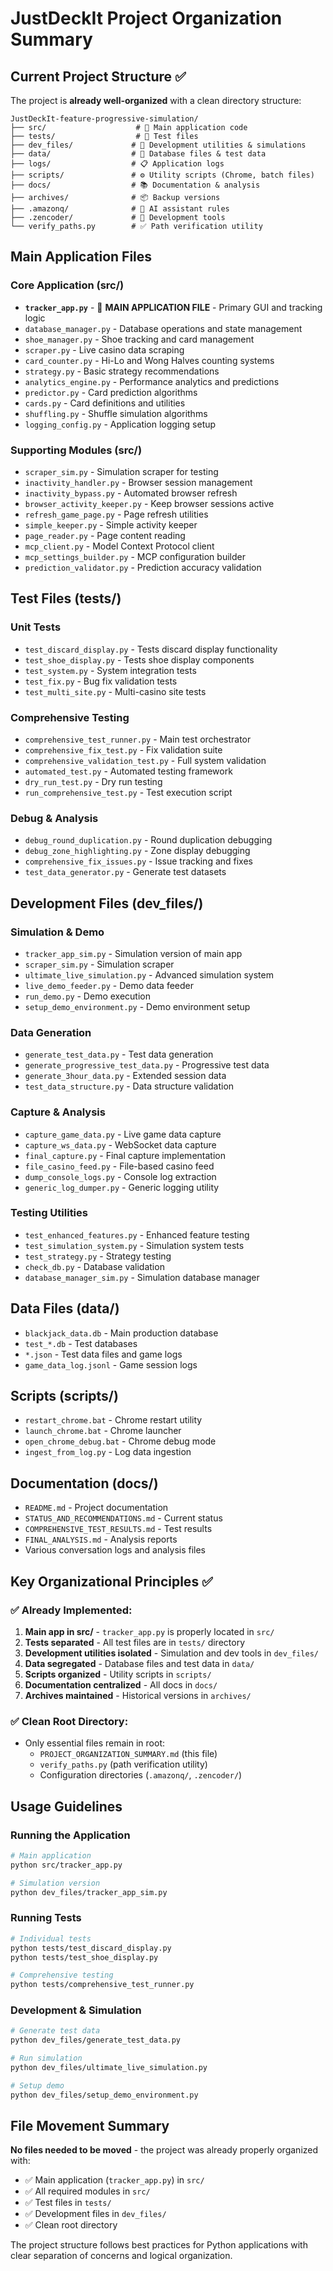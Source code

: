 # JustDeckIt Project Organization Summary

## Current Project Structure ✅

The project is **already well-organized** with a clean directory structure:

```
JustDeckIt-feature-progressive-simulation/
├── src/                    # 📁 Main application code
├── tests/                  # 🧪 Test files
├── dev_files/             # 🔧 Development utilities & simulations
├── data/                  # 💾 Database files & test data
├── logs/                  # 📋 Application logs
├── scripts/               # ⚙️ Utility scripts (Chrome, batch files)
├── docs/                  # 📚 Documentation & analysis
├── archives/              # 📦 Backup versions
├── .amazonq/              # 🤖 AI assistant rules
├── .zencoder/             # 🔧 Development tools
└── verify_paths.py        # ✅ Path verification utility
```

## Main Application Files

### Core Application (src/)
- **`tracker_app.py`** - 🎯 **MAIN APPLICATION FILE** - Primary GUI and tracking logic
- `database_manager.py` - Database operations and state management
- `shoe_manager.py` - Shoe tracking and card management
- `scraper.py` - Live casino data scraping
- `card_counter.py` - Hi-Lo and Wong Halves counting systems
- `strategy.py` - Basic strategy recommendations
- `analytics_engine.py` - Performance analytics and predictions
- `predictor.py` - Card prediction algorithms
- `cards.py` - Card definitions and utilities
- `shuffling.py` - Shuffle simulation algorithms
- `logging_config.py` - Application logging setup

### Supporting Modules (src/)
- `scraper_sim.py` - Simulation scraper for testing
- `inactivity_handler.py` - Browser session management
- `inactivity_bypass.py` - Automated browser refresh
- `browser_activity_keeper.py` - Keep browser sessions active
- `refresh_game_page.py` - Page refresh utilities
- `simple_keeper.py` - Simple activity keeper
- `page_reader.py` - Page content reading
- `mcp_client.py` - Model Context Protocol client
- `mcp_settings_builder.py` - MCP configuration builder
- `prediction_validator.py` - Prediction accuracy validation

## Test Files (tests/)

### Unit Tests
- `test_discard_display.py` - Tests discard display functionality
- `test_shoe_display.py` - Tests shoe display components
- `test_system.py` - System integration tests
- `test_fix.py` - Bug fix validation tests
- `test_multi_site.py` - Multi-casino site tests

### Comprehensive Testing
- `comprehensive_test_runner.py` - Main test orchestrator
- `comprehensive_fix_test.py` - Fix validation suite
- `comprehensive_validation_test.py` - Full system validation
- `automated_test.py` - Automated testing framework
- `dry_run_test.py` - Dry run testing
- `run_comprehensive_test.py` - Test execution script

### Debug & Analysis
- `debug_round_duplication.py` - Round duplication debugging
- `debug_zone_highlighting.py` - Zone display debugging
- `comprehensive_fix_issues.py` - Issue tracking and fixes
- `test_data_generator.py` - Generate test datasets

## Development Files (dev_files/)

### Simulation & Demo
- `tracker_app_sim.py` - Simulation version of main app
- `scraper_sim.py` - Simulation scraper
- `ultimate_live_simulation.py` - Advanced simulation system
- `live_demo_feeder.py` - Demo data feeder
- `run_demo.py` - Demo execution
- `setup_demo_environment.py` - Demo environment setup

### Data Generation
- `generate_test_data.py` - Test data generation
- `generate_progressive_test_data.py` - Progressive test data
- `generate_3hour_data.py` - Extended session data
- `test_data_structure.py` - Data structure validation

### Capture & Analysis
- `capture_game_data.py` - Live game data capture
- `capture_ws_data.py` - WebSocket data capture
- `final_capture.py` - Final capture implementation
- `file_casino_feed.py` - File-based casino feed
- `dump_console_logs.py` - Console log extraction
- `generic_log_dumper.py` - Generic logging utility

### Testing Utilities
- `test_enhanced_features.py` - Enhanced feature testing
- `test_simulation_system.py` - Simulation system tests
- `test_strategy.py` - Strategy testing
- `check_db.py` - Database validation
- `database_manager_sim.py` - Simulation database manager

## Data Files (data/)
- `blackjack_data.db` - Main production database
- `test_*.db` - Test databases
- `*.json` - Test data files and game logs
- `game_data_log.jsonl` - Game session logs

## Scripts (scripts/)
- `restart_chrome.bat` - Chrome restart utility
- `launch_chrome.bat` - Chrome launcher
- `open_chrome_debug.bat` - Chrome debug mode
- `ingest_from_log.py` - Log data ingestion

## Documentation (docs/)
- `README.md` - Project documentation
- `STATUS_AND_RECOMMENDATIONS.md` - Current status
- `COMPREHENSIVE_TEST_RESULTS.md` - Test results
- `FINAL_ANALYSIS.md` - Analysis reports
- Various conversation logs and analysis files

## Key Organizational Principles ✅

### ✅ **Already Implemented:**
1. **Main app in src/** - `tracker_app.py` is properly located in `src/`
2. **Tests separated** - All test files are in `tests/` directory
3. **Development utilities isolated** - Simulation and dev tools in `dev_files/`
4. **Data segregated** - Database files and test data in `data/`
5. **Scripts organized** - Utility scripts in `scripts/`
6. **Documentation centralized** - All docs in `docs/`
7. **Archives maintained** - Historical versions in `archives/`

### ✅ **Clean Root Directory:**
- Only essential files remain in root:
  - `PROJECT_ORGANIZATION_SUMMARY.md` (this file)
  - `verify_paths.py` (path verification utility)
  - Configuration directories (`.amazonq/`, `.zencoder/`)

## Usage Guidelines

### Running the Application
```bash
# Main application
python src/tracker_app.py

# Simulation version
python dev_files/tracker_app_sim.py
```

### Running Tests
```bash
# Individual tests
python tests/test_discard_display.py
python tests/test_shoe_display.py

# Comprehensive testing
python tests/comprehensive_test_runner.py
```

### Development & Simulation
```bash
# Generate test data
python dev_files/generate_test_data.py

# Run simulation
python dev_files/ultimate_live_simulation.py

# Setup demo
python dev_files/setup_demo_environment.py
```

## File Movement Summary

**No files needed to be moved** - the project was already properly organized with:
- ✅ Main application (`tracker_app.py`) in `src/`
- ✅ All required modules in `src/`
- ✅ Test files in `tests/`
- ✅ Development files in `dev_files/`
- ✅ Clean root directory

The project structure follows best practices for Python applications with clear separation of concerns and logical organization.